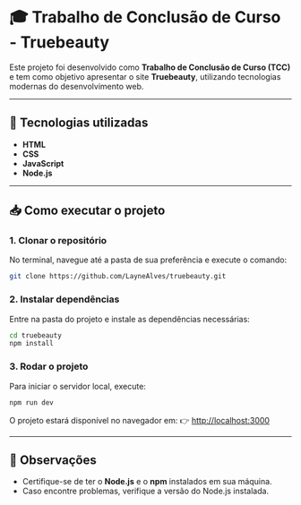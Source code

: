 # 🎓 Trabalho de Conclusão de Curso - **Truebeauty**

Este projeto foi desenvolvido como **Trabalho de Conclusão de Curso (TCC)** e tem como objetivo apresentar o site **Truebeauty**, utilizando tecnologias modernas do desenvolvimento web.

---

## 🚀 Tecnologias utilizadas
- **HTML**
- **CSS**
- **JavaScript**
- **Node.js**

---

## 📥 Como executar o projeto

### 1. Clonar o repositório
No terminal, navegue até a pasta de sua preferência e execute o comando:

```bash
git clone https://github.com/LayneAlves/truebeauty.git
```

### 2. Instalar dependências
Entre na pasta do projeto e instale as dependências necessárias:

```bash
cd truebeauty
npm install
```

### 3. Rodar o projeto
Para iniciar o servidor local, execute:

```bash
npm run dev
```

O projeto estará disponível no navegador em:
👉 [http://localhost:3000](http://localhost:3000)

---

## 📝 Observações
- Certifique-se de ter o **Node.js** e o **npm** instalados em sua máquina.  
- Caso encontre problemas, verifique a versão do Node.js instalada.  
